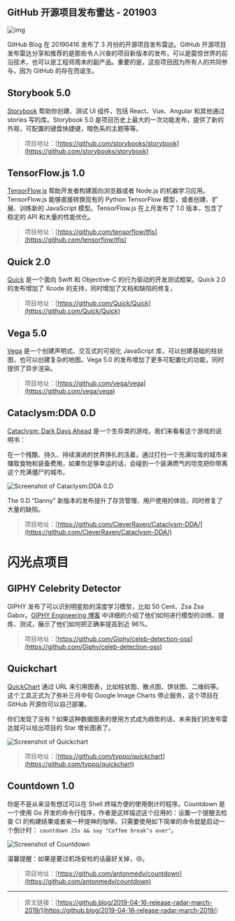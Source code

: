 ## GitHub 开源项目发布雷达 - 201903

![img](https://7465-test-3c9b5e-1258459492.tcb.qcloud.la/GitHub精选/radar/radar-march2019.png)

GitHub Blog 在 20190416 发布了 3 月份的开源项目发布雷达。GitHub 开源项目发布雷达分享和推荐的是那些令人兴奋的项目新版本的发布，可以是震惊世界的前沿技术，也可以是工程师周末的副产品。重要的是，这些项目因为所有人的共同参与，因为 GitHub 的存在而诞生。

## Storybook 5.0

[Storybook](https://storybook.js.org/) 帮助你创建、测试 UI 组件，包括 React、Vue、Angular 和其他通过 stories 写的库。Storybook 5.0 是项目历史上最大的一次功能发布，提供了新的外观，可配置的键盘快捷键，暗色系的主题等等。

> 项目地址：[https://github.com/storybooks/storybook](https://github.com/storybooks/storybook)

## TensorFlow.js 1.0

[TensorFlow.js](https://www.tensorflow.org/js) 帮助开发者构建面向浏览器或者 Node.js 的机器学习应用。TensorFlow.js 能够直接转换现有的 Python  TensorFlow 模型，或者创建、扩展、训练新的 JavaScript 模型。TensorFlow.js 在上月发布了 1.0 版本，包含了稳定的 API 和大量的性能优化。

> 项目地址：[https://github.com/tensorflow/tfjs](https://github.com/tensorflow/tfjs)

## Quick 2.0

[Quick](https://github.com/Quick/Quick) 是一个面向 Swift 和 Objective-C 的行为驱动的开发测试框架。Quick 2.0 的发布增加了 Xcode 的支持，同时增加了文档和缺陷的修复。

> 项目地址：[https://github.com/Quick/Quick](https://github.com/Quick/Quick)

## Vega 5.0

[Vega](https://vega.github.io/vega/) 是一个创建声明式、交互式的可视化 JavaScript 库，可以创建基础的柱状图，也可以创建复杂的地图。Vega 5.0 的发布增加了更多可配置化的功能，同时提供了异步渲染。

> 项目地址：[https://github.com/vega/vega](https://github.com/vega/vega)

## Cataclysm:DDA 0.D

[Cataclysm: Dark Days Ahead](https://cataclysmdda.org/) 是一个生存类的游戏，我们来看看这个游戏的说明书：

在一个残酷、持久、持续演进的世界挣扎的活着。通过打扫一个充满垃圾的城市来赚取食物和装备费用，如果你足够幸运的话，会碰到一个装满燃气的坦克把你带离这个充满僵尸的城市。

![Screenshot of Cataclysm:DDA 0.D](https://7465-test-3c9b5e-1258459492.tcb.qcloud.la/GitHub精选/radar/radar-game.png)

The 0.D “Danny” 新版本的发布提升了存货管理、用户使用的体验，同时修复了大量的缺陷。

> 项目地址：[https://github.com/CleverRaven/Cataclysm-DDA/](https://github.com/CleverRaven/Cataclysm-DDA/)

# 闪光点项目

## GIPHY Celebrity Detector

GIPHY 发布了可以识别明星脸的深度学习模型，比如 50 Cent、Zsa Zsa Gabor。[GIPHY Engineering 博客](https://engineering.giphy.com/giphys-ai-can-identify-lil-yachty-can-yours/) 中详细的介绍了他们如何进行模型的训练、提炼、测试，展示了他们如何把正确率提高到近 96%。

> 项目地址：[https://github.com/Giphy/celeb-detection-oss](https://github.com/Giphy/celeb-detection-oss)

## Quickchart

[QuickChart](https://quickchart.io/) 通过 URL 来引用图表，比如柱状图、散点图、饼状图、二维码等。这个工具正式为了弥补三月中旬 Google Image Charts 停止服务，这个项目在 GitHub 开源你可以自己部署。

你们发现了没有？如果这种数据图表的使用方式成为趋势的话，未来我们的发布雷达就可以给出项目的 Star 增长图表了。

![Screenshot of Quickchart](https://7465-test-3c9b5e-1258459492.tcb.qcloud.la/GitHub精选/radar/radar-stars.png)

> 项目地址：[https://github.com/typpo/quickchart](https://github.com/typpo/quickchart)

## Countdown 1.0

你是不是从来没有想过可以在 Shell 终端方便的使用倒计时程序。Countdown 是一个使用 Go 开发的命令行程序，作者是这样描述这个应用的：设置一个提醒去检查 CI 的构建结果或者来一杯提神的咖啡。只需要使用如下简单的命令就能启动一个倒计时： `countdown 25s && say "Coffee break’s over"`。

![Screenshot of Countdown](<https://user-images.githubusercontent.com/141232/54696023-9ed03e00-4b5d-11e9-9c7b-d6f67691e70c.gif>)

温馨提醒：如果是要过机场安检的话最好关掉，😢。

> 项目地址：[https://github.com/antonmedv/countdown](https://github.com/antonmedv/countdown)

------

> 原文链接：[https://github.blog/2019-04-16-release-radar-march-2019/](<https://github.blog/2019-04-16-release-radar-march-2019/>)